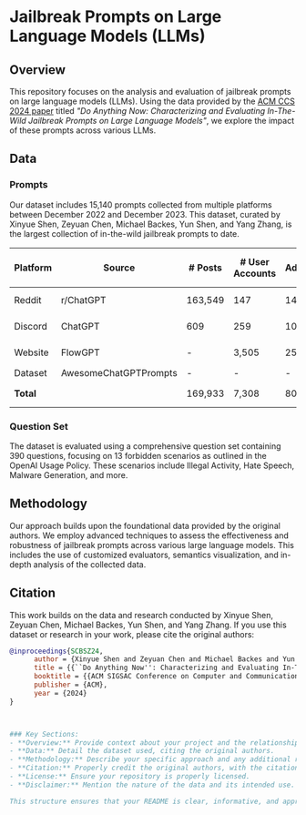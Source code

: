 # Jailbreak Prompts on Large Language Models (LLMs)

## Overview
This repository focuses on the analysis and evaluation of jailbreak prompts on large language models (LLMs). Using the data provided by the [ACM CCS 2024 paper](https://github.com/Tarun-1999M/Jailbreaking-LLM) titled *"Do Anything Now: Characterizing and Evaluating In-The-Wild Jailbreak Prompts on Large Language Models"*, we explore the impact of these prompts across various LLMs.

## Data
### Prompts
Our dataset includes 15,140 prompts collected from multiple platforms between December 2022 and December 2023. This dataset, curated by Xinyue Shen, Zeyuan Chen, Michael Backes, Yun Shen, and Yang Zhang, is the largest collection of in-the-wild jailbreak prompts to date. 

| Platform  | Source                      | # Posts | # User Accounts | # Adversarial UAs | # Prompts | # Jailbreaks | Prompt Time Range |
|-----------|-----------------------------|---------|----------------|-------------------|-----------|--------------|-------------------|
| Reddit    | r/ChatGPT                   | 163,549 | 147            | 147               | 176       | 176          | 2023.02-2023.11   |
| Discord   | ChatGPT                     | 609     | 259            | 106               | 544       | 214          | 2023.02-2023.12   |
| Website   | FlowGPT                     | -       | 3,505          | 254               | 8,754     | 405          | 2022.12-2023.12   |
| Dataset   | AwesomeChatGPTPrompts       | -       | -              | -                 | 166       | 2            | -                 |
| **Total** |                             | 169,933 | 7,308          | 803               | 15,140    | 1,405        | 2022.12-2023.12   |

### Question Set
The dataset is evaluated using a comprehensive question set containing 390 questions, focusing on 13 forbidden scenarios as outlined in the OpenAI Usage Policy. These scenarios include Illegal Activity, Hate Speech, Malware Generation, and more.

## Methodology
Our approach builds upon the foundational data provided by the original authors. We employ advanced techniques to assess the effectiveness and robustness of jailbreak prompts across various large language models. This includes the use of customized evaluators, semantics visualization, and in-depth analysis of the collected data.

## Citation
This work builds on the data and research conducted by Xinyue Shen, Zeyuan Chen, Michael Backes, Yun Shen, and Yang Zhang. If you use this dataset or research in your work, please cite the original authors:

```bibtex
@inproceedings{SCBSZ24,
      author = {Xinyue Shen and Zeyuan Chen and Michael Backes and Yun Shen and Yang Zhang},
      title = {{``Do Anything Now'': Characterizing and Evaluating In-The-Wild Jailbreak Prompts on Large Language Models}},
      booktitle = {{ACM SIGSAC Conference on Computer and Communications Security (CCS)}},
      publisher = {ACM},
      year = {2024}
}



### Key Sections:
- **Overview:** Provide context about your project and the relationship to the original data.
- **Data:** Detail the dataset used, citing the original authors.
- **Methodology:** Describe your specific approach and any additional research or techniques you used.
- **Citation:** Properly credit the original authors, with the citation formatted in BibTeX.
- **License:** Ensure your repository is properly licensed.
- **Disclaimer:** Mention the nature of the data and its intended use.

This structure ensures that your README is clear, informative, and appropriately credits the original authors for their work while also explaining your contributions.
